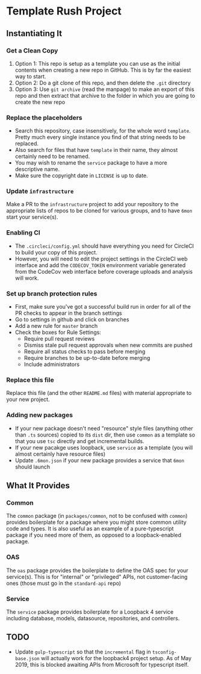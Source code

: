 # Template Rush Project

## Instantiating It

### Get a Clean Copy

1. Option 1: This repo is setup as a template you can use as the initial contents
   when creating a new repo in GitHub. This is by far the easiest way to start.
2. Option 2: Do a git clone of this repo, and then delete the `.git` directory
3. Option 3: Use `git archive` (read the manpage) to make an export of this repo
   and then extract that archive to the folder in which you are going to create
   the new repo

### Replace the placeholders

* Search this repository, case insensitively, for the whole word `template`.
  Pretty much every single instance you find of that string needs to be
  replaced.
* Also search for files that have `template` in their name, they almost
  certainly need to be renamed.
* You may wish to rename the `service` package to have a more descriptive name.
* Make sure the copyright date in `LICENSE` is up to date.

### Update `infrastructure`

Make a PR to the `infrastructure` project to add your repository to the
appropriate lists of repos to be cloned for various groups, and to have `6mon`
start your service(s).

### Enabling CI

* The `.circleci/config.yml` should have everything you need for CircleCI to
  build your copy of this project.
* However, you will need to edit the project settings in the CircleCI web
  interface and add the `CODECOV_TOKEN` environment variable generated from the
  CodeCov web interface before coverage uploads and analysis will work.

### Set up branch protection rules

* First, make sure you've got a successful build run in order for all of the
  PR checks to appear in the branch settings
* Go to settings in github and click on branches
* Add a new rule for `master` branch
* Check the boxes for Rule Settings:
  * Require pull request reviews
  * Dismiss stale pull request approvals when new commits are pushed
  * Require all status checks to pass before merging
  * Require branches to be up-to-date before merging
  * Include administrators

### Replace this file

Replace this file (and the other `README.md` files) with material appropriate to
your new project.

### Adding new packages

* If your new package doesn't need "resource" style files (anything other
  than `.ts` sources) copied to its `dist` dir, then use `common` as a
  template so that you use `tsc` directly and get incremental builds.
* If your new pacakge uses loopback, use `service` as a template (you will
  almost certainly have resource files)
* Update `.6mon.json` if your new package provides a service that `6mon` should
  launch

## What It Provides

### Common

The `common` package (in `packages/common`, not to be confused with `common`)
provides boilerplate for a package where you might store common utility code
and types.  It is also useful as an example of a pure-typescript package if you
need more of them, as opposed to a loopback-enabled package.

### OAS

The `oas` package provides the boilerplate to define the OAS spec for your
service(s).  This is for "internal" or "privileged" APIs, not customer-facing
ones (those must go in the `standard-api` repo)

### Service

The `service` package provides boilerplate for a Loopback 4 service including
database, models, datasource, repositories, and controllers.

## TODO

* Update `gulp-typescript` so that the `incremental` flag in
  `tsconfig-base.json` will actually work for the loopback4 project setup.
  As of May 2019, this is blocked awaiting APIs from Microsoft for
  typescript itself.
